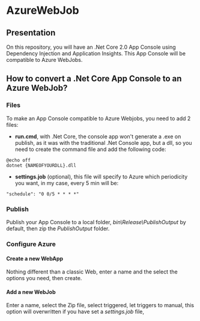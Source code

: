 # AzureWebJob

## Presentation
On this repository, you will have an .Net Core 2.0 App Console using Dependency Injection and Application Insights.
This App Console will be compatible to Azure WebJobs.

## How to convert a .Net Core App Console to an Azure WebJob?

### Files
To make an App Console compatible to Azure Webjobs, you need to add 2 files:
- <b>run.cmd</b>, with .Net Core, the console app won't generate a .exe on publish, as it was with the traditional .Net Console app, but a dll, so you need to create the command file and add the following code:
```
@echo off
dotnet {NAMEOFYOURDLL}.dll
```
- <b>settings.job</b> (optional), this file will specify to Azure which periodicity you want, in my case, every 5 min will be:
```
"schedule": "0 0/5 * * * *"
```

### Publish
Publish your App Console to a local folder, <i>bin\Release\PublishOutput</i> by default, then zip the <i>PublishOutput</i> folder.

### Configure Azure

#### Create a new WebApp
Nothing different than a classic Web, enter a name and the select the options you need, then create.

#### Add a new WebJob
Enter a name, select the Zip file, select triggered, let triggers to manual, this option will overwritten if you have set a <i>settings.job</i> file,
